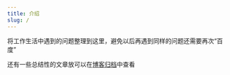 ```yaml
---
title: 介绍
slug: /
---
```


将工作生活中遇到的问题整理到这里，避免以后再遇到同样的问题还需要再次“百度”

还有一些总结性的文章放可以在<a href='archive'>博客归档</a>中查看